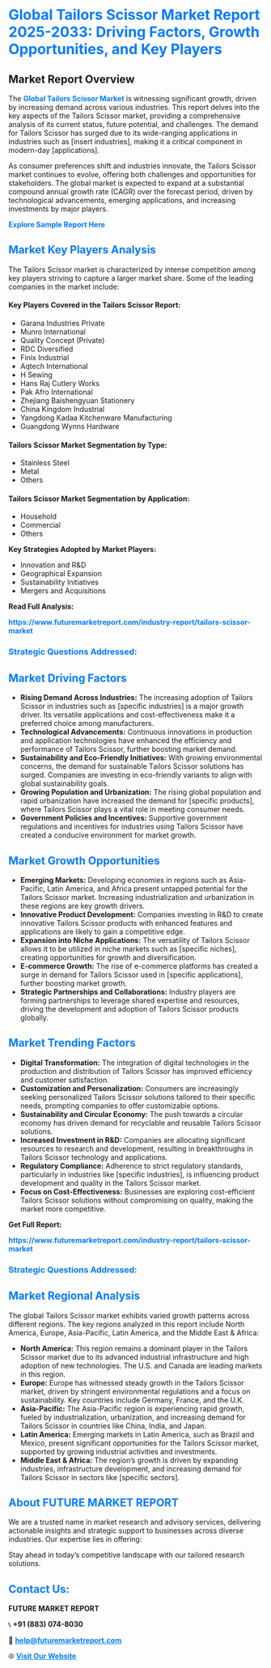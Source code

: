 <h1 style="color: #007BFF;">Global Tailors Scissor Market Report 2025-2033: Driving Factors, Growth Opportunities, and Key Players</h1>

<section id="overview">
<h2>Market Report Overview</h2>
<p>The <a href="https://www.futuremarketreport.com/industry-report/tailors-scissor-market" style="color: #007BFF; text-decoration: none;"><strong>Global Tailors Scissor Market</strong></a> is witnessing significant growth, driven by increasing demand across various industries. This report delves into the key aspects of the Tailors Scissor market, providing a comprehensive analysis of its current status, future potential, and challenges. The demand for Tailors Scissor has surged due to its wide-ranging applications in industries such as [insert industries], making it a critical component in modern-day [applications].</p>
<p>As consumer preferences shift and industries innovate, the Tailors Scissor market continues to evolve, offering both challenges and opportunities for stakeholders. The global market is expected to expand at a substantial compound annual growth rate (CAGR) over the forecast period, driven by technological advancements, emerging applications, and increasing investments by major players.</p>
</section>

<section id="overview">
<p><a href="https://www.futuremarketreport.com/request-sample/reportId=52799" style="color: #007BFF; text-decoration: none;"><strong>Explore Sample Report Here</strong></a></p>
</section>

<section id="key-players">
<h2 style="color: #007BFF;">Market Key Players Analysis</h2>
<p>The Tailors Scissor market is characterized by intense competition among key players striving to capture a larger market share. Some of the leading companies in the market include:</p>
<h4>Key Players Covered in the Tailors Scissor Report:</h4>
<ul><li>Garana Industries Private</li><li>Munro International</li><li>Quality Concept (Private)</li><li>RDC Diversified</li><li>Finix Industrial</li><li>Aqtech International</li><li>H Sewing</li><li>Hans Raj Cutlery Works</li><li>Pak Afro International</li><li>Zhejiang Baishengyuan Stationery</li><li>China Kingdom Industrial</li><li>Yangdong Kadaa Kitchenware Manufacturing</li><li>Guangdong Wynns Hardware</li></ul>
<h4>Tailors Scissor Market Segmentation by Type:</h4>
<ul><li>Stainless Steel</li><li>Metal</li><li>Others</li></ul>

<h4>Tailors Scissor Market Segmentation by Application:</h4>
<ul><li>Household</li><li>Commercial</li><li>Others</li></ul>
<p><strong>Key Strategies Adopted by Market Players:</strong></p>
<ul>
<li>Innovation and R&D</li>
<li>Geographical Expansion</li>
<li>Sustainability Initiatives</li>
<li>Mergers and Acquisitions</li>
</ul>
</section>

<section>
<p><strong>Read Full Analysis: </strong></p><a href="https://www.futuremarketreport.com/industry-report/tailors-scissor-market" style="color: #007BFF; text-decoration: none;"><strong>https://www.futuremarketreport.com/industry-report/tailors-scissor-market</strong></a>
<h3 style="color: #007BFF;">Strategic Questions Addressed:</h3>
</section>

<section id="driving-factors">
<h2 style="color: #007BFF;">Market Driving Factors</h2>
<ul>
<li><strong>Rising Demand Across Industries:</strong> The increasing adoption of Tailors Scissor in industries such as [specific industries] is a major growth driver. Its versatile applications and cost-effectiveness make it a preferred choice among manufacturers.</li>
<li><strong>Technological Advancements:</strong> Continuous innovations in production and application technologies have enhanced the efficiency and performance of Tailors Scissor, further boosting market demand.</li>
<li><strong>Sustainability and Eco-Friendly Initiatives:</strong> With growing environmental concerns, the demand for sustainable Tailors Scissor solutions has surged. Companies are investing in eco-friendly variants to align with global sustainability goals.</li>
<li><strong>Growing Population and Urbanization:</strong> The rising global population and rapid urbanization have increased the demand for [specific products], where Tailors Scissor plays a vital role in meeting consumer needs.</li>
<li><strong>Government Policies and Incentives:</strong> Supportive government regulations and incentives for industries using Tailors Scissor have created a conducive environment for market growth.</li>
</ul>
</section>

<section id="growth-opportunities">
<h2 style="color: #007BFF;">Market Growth Opportunities</h2>
<ul>
<li><strong>Emerging Markets:</strong> Developing economies in regions such as Asia-Pacific, Latin America, and Africa present untapped potential for the Tailors Scissor market. Increasing industrialization and urbanization in these regions are key growth drivers.</li>
<li><strong>Innovative Product Development:</strong> Companies investing in R&D to create innovative Tailors Scissor products with enhanced features and applications are likely to gain a competitive edge.</li>
<li><strong>Expansion into Niche Applications:</strong> The versatility of Tailors Scissor allows it to be utilized in niche markets such as [specific niches], creating opportunities for growth and diversification.</li>
<li><strong>E-commerce Growth:</strong> The rise of e-commerce platforms has created a surge in demand for Tailors Scissor used in [specific applications], further boosting market growth.</li>
<li><strong>Strategic Partnerships and Collaborations:</strong> Industry players are forming partnerships to leverage shared expertise and resources, driving the development and adoption of Tailors Scissor products globally.</li>
</ul>
</section>

<section id="trending-factors">
<h2 style="color: #007BFF;">Market Trending Factors</h2>
<ul>
<li><strong>Digital Transformation:</strong> The integration of digital technologies in the production and distribution of Tailors Scissor has improved efficiency and customer satisfaction.</li>
<li><strong>Customization and Personalization:</strong> Consumers are increasingly seeking personalized Tailors Scissor solutions tailored to their specific needs, prompting companies to offer customizable options.</li>
<li><strong>Sustainability and Circular Economy:</strong> The push towards a circular economy has driven demand for recyclable and reusable Tailors Scissor solutions.</li>
<li><strong>Increased Investment in R&D:</strong> Companies are allocating significant resources to research and development, resulting in breakthroughs in Tailors Scissor technology and applications.</li>
<li><strong>Regulatory Compliance:</strong> Adherence to strict regulatory standards, particularly in industries like [specific industries], is influencing product development and quality in the Tailors Scissor market.</li>
<li><strong>Focus on Cost-Effectiveness:</strong> Businesses are exploring cost-efficient Tailors Scissor solutions without compromising on quality, making the market more competitive.</li>
</ul>
</section>

<section>
<p><strong>Get Full Report: </strong></p><a href="https://www.futuremarketreport.com/industry-report/tailors-scissor-market" style="color: #007BFF; text-decoration: none;"><strong>https://www.futuremarketreport.com/industry-report/tailors-scissor-market</strong></a>
<h3 style="color: #007BFF;">Strategic Questions Addressed:</h3>
</section>


<section id="regional-analysis">
<h2 style="color: #007BFF;">Market Regional Analysis</h2>
<p>The global Tailors Scissor market exhibits varied growth patterns across different regions. The key regions analyzed in this report include North America, Europe, Asia-Pacific, Latin America, and the Middle East & Africa:</p>
<ul>
<li><strong>North America:</strong> This region remains a dominant player in the Tailors Scissor market due to its advanced industrial infrastructure and high adoption of new technologies. The U.S. and Canada are leading markets in this region.</li>
<li><strong>Europe:</strong> Europe has witnessed steady growth in the Tailors Scissor market, driven by stringent environmental regulations and a focus on sustainability. Key countries include Germany, France, and the U.K.</li>
<li><strong>Asia-Pacific:</strong> The Asia-Pacific region is experiencing rapid growth, fueled by industrialization, urbanization, and increasing demand for Tailors Scissor in countries like China, India, and Japan.</li>
<li><strong>Latin America:</strong> Emerging markets in Latin America, such as Brazil and Mexico, present significant opportunities for the Tailors Scissor market, supported by growing industrial activities and investments.</li>
<li><strong>Middle East & Africa:</strong> The region’s growth is driven by expanding industries, infrastructure development, and increasing demand for Tailors Scissor in sectors like [specific sectors].</li>
</ul>
</section>

<footer>
<h2 style="color: #007BFF;">About FUTURE MARKET REPORT</h2>
<p>We are a trusted name in market research and advisory services, delivering actionable insights and strategic support to businesses across diverse industries. Our expertise lies in offering:</p>

<p>Stay ahead in today’s competitive landscape with our tailored research solutions.</p>

<h2 style="color: #007BFF;">Contact Us:</h2>
<p><strong>FUTURE MARKET REPORT</strong></p>
<p>📞 <strong>+91 (883) 074-8030</strong></p>
<p>📧 <strong><a href="mailto:help@futuremarketreport.com" style="color: #007BFF;">help@futuremarketreport.com</a></strong></p>
<p>🌐 <strong><a href="https://www.futuremarketreport.com/" style="color: #007BFF;">Visit Our Website</a></strong></p>
</footer>